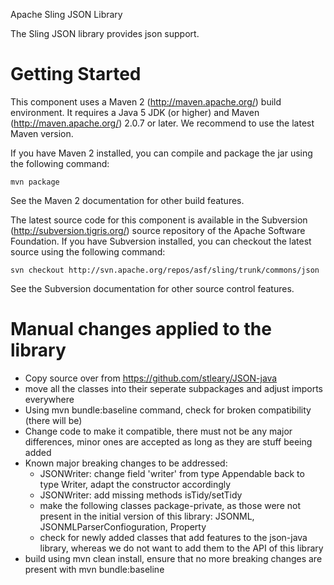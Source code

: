 Apache Sling JSON Library

The Sling JSON library provides json support.


Getting Started
===============

This component uses a Maven 2 (http://maven.apache.org/) build
environment. It requires a Java 5 JDK (or higher) and Maven (http://maven.apache.org/)
2.0.7 or later. We recommend to use the latest Maven version.

If you have Maven 2 installed, you can compile and
package the jar using the following command:

    mvn package

See the Maven 2 documentation for other build features.

The latest source code for this component is available in the
Subversion (http://subversion.tigris.org/) source repository of
the Apache Software Foundation. If you have Subversion installed,
you can checkout the latest source using the following command:

    svn checkout http://svn.apache.org/repos/asf/sling/trunk/commons/json

See the Subversion documentation for other source control features.

Manual changes applied to the library
=====================================
- Copy source over from https://github.com/stleary/JSON-java
- move all the classes into their seperate subpackages and adjust imports everywhere
- Using mvn bundle:baseline command, check for broken compatibility (there will be)
- Change code to make it compatible, there must not be any major differences, minor ones are accepted as long as they are stuff beeing added
- Known major breaking changes to be addressed:
  - JSONWriter: change field 'writer' from type Appendable back to type Writer, adapt the constructor accordingly
  - JSONWriter: add missing methods isTidy/setTidy
  - make the following classes package-private, as those were not present in the initial version of this library: JSONML, JSONMLParserConfioguration, Property
  - check for newly added classes that add features to the json-java library, whereas we do not want to add them to the API of this library
- build using mvn clean install, ensure that no more breaking changes are present with mvn bundle:baseline